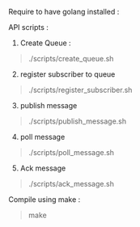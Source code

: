 Require to have golang installed : 

API scripts : 
1. Create Queue : 
> ./scripts/create_queue.sh
2. register subscriber to queue
> ./scripts/register_subscriber.sh
3. publish message
> ./scripts/publish_message.sh
4. poll message
> ./scripts/poll_message.sh
5. Ack message
> ./scripts/ack_message.sh

Compile using make : 
> make <Enter>

